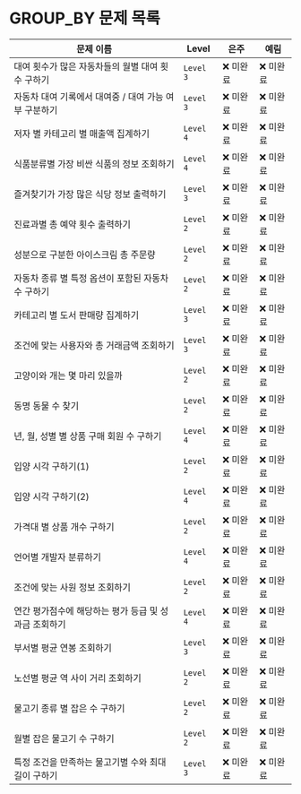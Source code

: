 # GROUP_BY 문제 목록


| **문제 이름**                                             | **Level**  | **은주**    | **예림**    |
|-----------------------------------------------------------|------------|-------------|-------------|
| 대여 횟수가 많은 자동차들의 월별 대여 횟수 구하기         | `Level 3`  | ❌ 미완료   | ❌ 미완료   |
| 자동차 대여 기록에서 대여중 / 대여 가능 여부 구분하기     | `Level 3`  | ❌ 미완료   | ❌ 미완료   |
| 저자 별 카테고리 별 매출액 집계하기                      | `Level 4`  | ❌ 미완료   | ❌ 미완료   |
| 식품분류별 가장 비싼 식품의 정보 조회하기                | `Level 4`  | ❌ 미완료   | ❌ 미완료   |
| 즐겨찾기가 가장 많은 식당 정보 출력하기                  | `Level 3`  | ❌ 미완료   | ❌ 미완료   |
| 진료과별 총 예약 횟수 출력하기                           | `Level 2`  | ❌ 미완료   | ❌ 미완료   |
| 성분으로 구분한 아이스크림 총 주문량                     | `Level 2`  | ❌ 미완료   | ❌ 미완료   |
| 자동차 종류 별 특정 옵션이 포함된 자동차 수 구하기       | `Level 2`  | ❌ 미완료   | ❌ 미완료   |
| 카테고리 별 도서 판매량 집계하기                         | `Level 3`  | ❌ 미완료   | ❌ 미완료   |
| 조건에 맞는 사용자와 총 거래금액 조회하기                | `Level 3`  | ❌ 미완료   | ❌ 미완료   |
| 고양이와 개는 몇 마리 있을까                             | `Level 2`  | ❌ 미완료   | ❌ 미완료   |
| 동명 동물 수 찾기                                         | `Level 2`  | ❌ 미완료   | ❌ 미완료   |
| 년, 월, 성별 별 상품 구매 회원 수 구하기                 | `Level 4`  | ❌ 미완료   | ❌ 미완료   |
| 입양 시각 구하기(1)                                       | `Level 2`  | ❌ 미완료   | ❌ 미완료   |
| 입양 시각 구하기(2)                                       | `Level 4`  | ❌ 미완료   | ❌ 미완료   |
| 가격대 별 상품 개수 구하기                               | `Level 2`  | ❌ 미완료   | ❌ 미완료   |
| 언어별 개발자 분류하기                                   | `Level 4`  | ❌ 미완료   | ❌ 미완료   |
| 조건에 맞는 사원 정보 조회하기                           | `Level 2`  | ❌ 미완료   | ❌ 미완료   |
| 연간 평가점수에 해당하는 평가 등급 및 성과금 조회하기     | `Level 4`  | ❌ 미완료   | ❌ 미완료   |
| 부서별 평균 연봉 조회하기                                | `Level 3`  | ❌ 미완료   | ❌ 미완료   |
| 노선별 평균 역 사이 거리 조회하기                        | `Level 2`  | ❌ 미완료   | ❌ 미완료   |
| 물고기 종류 별 잡은 수 구하기                            | `Level 2`  | ❌ 미완료   | ❌ 미완료   |
| 월별 잡은 물고기 수 구하기                               | `Level 2`  | ❌ 미완료   | ❌ 미완료   |
| 특정 조건을 만족하는 물고기별 수와 최대 길이 구하기       | `Level 3`  | ❌ 미완료   | ❌ 미완료   |
